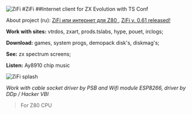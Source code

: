 ![ZiFi](http://ts.retropc.ru/logo.png "ZiFi")
#ZiFi
##Internet client for ZX Evolution with TS Conf

About project (ru): [ZiFi или интернет для Z80 ](http://hype.retroscene.org/blog/dev/363.html), 
[ZiFi v. 0.61 released! ](http://hype.retroscene.org/blog/dev/391.html)

**Work with sites:** vtrdos, zxart, prods.tslabs, hype, pouet, irclogs;

**Download:** games, system progs, demopack disk's,  diskmag's;

**See:** zx spectrum screens;

**Listen:** Ay8910 chip music

![ZiFi splash](http://hype.retroscene.org/uploads/images/00/00/14/2016/04/15/475aec.png "ZiFi splash")

_Work with cable socket driver by PSB and Wifi module ESP8266, driver by DDp / Hacker VBI_
> For Z80 CPU


